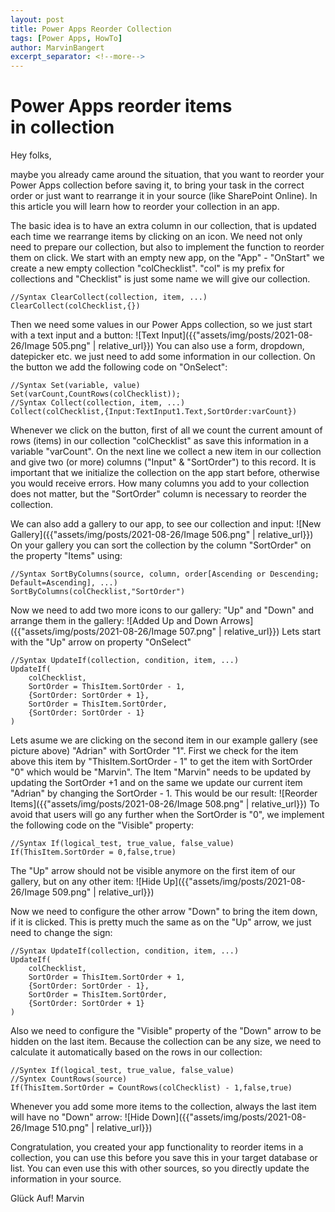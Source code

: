 ```yaml
---
layout: post
title: Power Apps Reorder Collection
tags: [Power Apps, HowTo]
author: MarvinBangert
excerpt_separator: <!--more-->
---
```


# Power Apps reorder items in collection
Hey folks,

maybe you already came around the situation, that you want to reorder your Power Apps collection before saving it, to bring your task in the correct order or just want to rearrange it in your source (like SharePoint Online). In this article you will learn how to reorder your collection in an app.
<!--more-->
The basic idea is to have an extra column in our collection, that is updated each time we rearrange items by clicking on an icon. We need not only need to prepare our collection, but also to implement the function to reorder them on click.
We start with an empty new app, on the "App" - "OnStart" we create a new empty collection "colChecklist". "col" is my prefix for collections and "Checklist" is just some name we will give our collection.
```
//Syntax ClearCollect(collection, item, ...)
ClearCollect(colChecklist,{})
```
Then we need some values in our Power Apps collection, so we just start with a text input and a button:
![Text Input]({{"assets/img/posts/2021-08-26/Image 505.png" | relative_url}})
You can also use a form, dropdown, datepicker etc. we just need to add some information in our collection. On the button we add the following code on "OnSelect":
```
//Syntax Set(variable, value)
Set(varCount,CountRows(colChecklist));
//Syntax Collect(collection, item, ...)
Collect(colChecklist,{Input:TextInput1.Text,SortOrder:varCount})
```
Whenever we click on the button, first of all we count the current amount of rows (items) in our collection "colChecklist" as save this information in a variable "varCount". On the next line we collect a new item in our collection and give two (or more) columns ("Input" & "SortOrder") to this record. It is important that we initialize the collection on the app start before, otherwise you would receive errors. How many columns you add to your collection does not matter, but the "SortOrder" column is necessary to reorder the collection.

We can also add a gallery to our app, to see our collection and input:
![New Gallery]({{"assets/img/posts/2021-08-26/Image 506.png" | relative_url}})
On your gallery you can sort the collection by the column "SortOrder" on the property "Items" using:
```
//Syntax SortByColumns(source, column, order[Ascending or Descending; Default=Ascending], ...)
SortByColumns(colChecklist,"SortOrder")
```
Now we need to add two more icons to our gallery: "Up" and "Down" and arrange them in the gallery:
![Added Up and Down Arrows]({{"assets/img/posts/2021-08-26/Image 507.png" | relative_url}})
Lets start with the "Up" arrow on property "OnSelect"
```
//Syntax UpdateIf(collection, condition, item, ...)
UpdateIf(
    colChecklist,
    SortOrder = ThisItem.SortOrder - 1,
    {SortOrder: SortOrder + 1},
    SortOrder = ThisItem.SortOrder,
    {SortOrder: SortOrder - 1}
)
```
Lets asume we are clicking on the second item in our example gallery (see picture above) "Adrian" with SortOrder "1". First we check for the item above this item by "ThisItem.SortOrder - 1" to get the item with SortOrder "0" which would be "Marvin". The Item "Marvin" needs to be updated by updating the SortOrder +1 and on the same we update our current item "Adrian" by changing the SortOrder - 1. This would be our result:
![Reorder Items]({{"assets/img/posts/2021-08-26/Image 508.png" | relative_url}})
To avoid that users will go any further when the SortOrder is "0", we implement the following code on the "Visible" property:
```
//Syntax If(logical_test, true_value, false_value)
If(ThisItem.SortOrder = 0,false,true)
```
The "Up" arrow should not be visible anymore on the first item of our gallery, but on any other item:
![Hide Up]({{"assets/img/posts/2021-08-26/Image 509.png" | relative_url}})

Now we need to configure the other arrow "Down" to bring the item down, if it is clicked. This is pretty much the same as on the "Up" arrow, we just need to change the sign:
```
//Syntax UpdateIf(collection, condition, item, ...)
UpdateIf(
    colChecklist,
    SortOrder = ThisItem.SortOrder + 1,
    {SortOrder: SortOrder - 1},
    SortOrder = ThisItem.SortOrder,
    {SortOrder: SortOrder + 1}
)
```
Also we need to configure the "Visible" property of the "Down" arrow to be hidden on the last item. Because the collection can be any size, we need to calculate it automatically based on the rows in our collection:
```
//Syntex If(logical_test, true_value, false_value)
//Syntex CountRows(source)
If(ThisItem.SortOrder = CountRows(colChecklist) - 1,false,true)
```
Whenever you add some more items to the collection, always the last item will have no "Down" arrow:
![Hide Down]({{"assets/img/posts/2021-08-26/Image 510.png" | relative_url}})

Congratulation, you created your app functionality to reorder items in a collection, you can use this before you save this in your target database or list. You can even use this with other sources, so you directly update the information in your source.

Glück Auf!
Marvin
